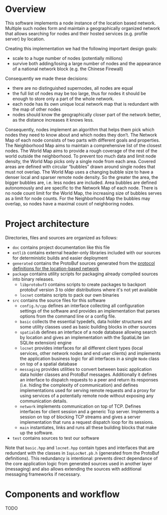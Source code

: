# Overview

This software implements a node instance of the location based network.
Multiple such nodes form and maintain a geographically organized network
that allows searching for nodes and their hosted services
(e.g. profile server) by location.

Creating this implementation we had the following important design goals:
- scale to a huge number of nodes (potentially millions)
- survive both adding/losing a large number of nodes and the
  appearance of a national network block (e.g. the Chinese Firewall)

Consequently we made these decisions:
- there are no distinguished supernodes, all nodes are equal
- the full list of nodes may be too large, thus for nodes it should be enough
  to store only a part of the whole network.
- each node has its own unique local network map that is redundant with the map of other nodes
- nodes should know the geographically closer part of the network better,
  as the distance increases it knows less.

Consequently, nodes implement an algorithm that helps them pick which nodes they
need to know about and which nodes they don’t.
The Network Map of each node consists of two parts with different goals and properties.
The Neighborhood Map aims to maintain a comprehensive list of the closest nodes.
The World Map aims to provide a rough coverage of the rest of the world
outside the neighborhood. To prevent too much data and limit node density,
the World Map picks only a single node from each area.
Covered areas are defined with circular “bubbles” drawn around single nodes that must not overlap.
The World Map uses a changing bubble size to have a denser local and sparser remote node density.
So the greater the area, the bigger bubbles are, i.e. less nodes are included.
Area bubbles are defined autonomously and are specific to the Network Map of each node.
There is no node count limit for the World Map, the increasing size of bubbles
serves as a limit for node counts. For the Neighborhood Map the bubbles may overlap,
so nodes have a maximal count of neighboring nodes.


# Project architecture

Directories, files and sources are organized as follows:
- `doc` contains project documentation like this file
- `extlib` contains external header-only libraries included with our sources
  for deterministic builds and easier deployment
- `generated` contains the ProtoBuf sources generated from the
  [protocol definitions for the location-based network](https://github.com/Internet-of-People/message-protocol/blob/master/IopLocNet.proto)
- `package` contains utility scripts for packaging already compiled sources
  into binary releases.
  - `libprotobuf3` contains scripts to create packages to backport protobuf version 3
    to older distributions where it's not yet available
  - `locnet` contains scripts to pack our own binaries
- `src` contains the source files for this software
  - `config.h/cpp` defines an interface collecting all configuration settings
    of the software and provides an implementation that parses options
    from the command line or a config file.
  - `basic` collects the essential typedefs, data holder structures
    and some utility classes used as basic building blocks in other sources
  - `spatialdb` defines an interface of a node database allowing search by location
    and gives an implementation with the SpatiaLite (an SQLite extension) engine
  - `locnet` provides interfaces for all different client types
    (local services, other network nodes and end user clients) and
    implements the application business logic for all interfaces in a single `Node` class
    on top of a spatial database
  - `messaging` provides utilities to convert between basic application data holder classes
    and ProtoBuf messages. Additionally it defines an interface to dispatch requests
    to a peer and return its responses (i.e. hiding the complexity of communication)
    and defines implementations used for serving remote requests and a proxy for
    using services of a potentially remote node without exposing any communication details.
  - `network` implements communication on top of TCP. Defines interfaces
    for client session and a generic Tcp server. Implements a session on
    top of blocking TCP streams and gives a server implementation
    that runs a request dispatch loop for its sessions.
  - `main` instantiates, links and runs all these building blocks that make up the software.
- `test` contains sources to test our software

Note that `basic.hpp` and `locnet.hpp` contain types and interfaces that are
redundant with the classes in `IopLocNet.pb.h` (generated from the ProtoBuf definitions).
This redundancy is intentional: prevents direct dependance of the core application logic
from generated sources used in another layer (messaging) and also
allows extending the sources with additional messaging frameworks if necessary.


# Components and workflow

TODO
